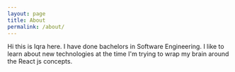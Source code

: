 ```yaml
---
layout: page
title: About
permalink: /about/
---
```


Hi this is Iqra here.
I have done bachelors in Software Engineering.
I like to learn about new technologies at the time I'm trying to wrap my brain around the React js concepts.
